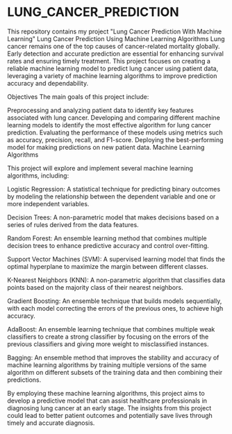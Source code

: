 # LUNG_CANCER_PREDICTION
This repository contains my project "Lung Cancer Prediction With Machine Learning"
Lung Cancer Prediction Using Machine Learning Algorithms
Lung cancer remains one of the top causes of cancer-related mortality globally. Early detection and accurate prediction are essential for enhancing survival rates and ensuring timely treatment. This project focuses on creating a reliable machine learning model to predict lung cancer using patient data, leveraging a variety of machine learning algorithms to improve prediction accuracy and dependability.

Objectives
The main goals of this project include:

Preprocessing and analyzing patient data to identify key features associated with lung cancer.
Developing and comparing different machine learning models to identify the most effective algorithm for lung cancer prediction.
Evaluating the performance of these models using metrics such as accuracy, precision, recall, and F1-score.
Deploying the best-performing model for making predictions on new patient data.
Machine Learning Algorithms

This project will explore and implement several machine learning algorithms, including:

Logistic Regression: A statistical technique for predicting binary outcomes by modeling the relationship between the dependent variable and one or more independent variables.

Decision Trees: A non-parametric model that makes decisions based on a series of rules derived from the data features.

Random Forest: An ensemble learning method that combines multiple decision trees to enhance predictive accuracy and control over-fitting.

Support Vector Machines (SVM): A supervised learning model that finds the optimal hyperplane to maximize the margin between different classes.

K-Nearest Neighbors (KNN): A non-parametric algorithm that classifies data points based on the majority class of their nearest neighbors.

Gradient Boosting: An ensemble technique that builds models sequentially, with each model correcting the errors of the previous ones, to achieve high accuracy.

AdaBoost: An ensemble learning technique that combines multiple weak classifiers to create a strong classifier by focusing on the errors of the previous classifiers and giving more weight to misclassified instances.

Bagging: An ensemble method that improves the stability and accuracy of machine learning algorithms by training multiple versions of the same algorithm on different subsets of the training data and then combining their predictions.


By employing these machine learning algorithms, this project aims to develop a predictive model that can assist healthcare professionals in diagnosing lung cancer at an early stage. The insights from this project could lead to better patient outcomes and potentially save lives through timely and accurate diagnosis.
